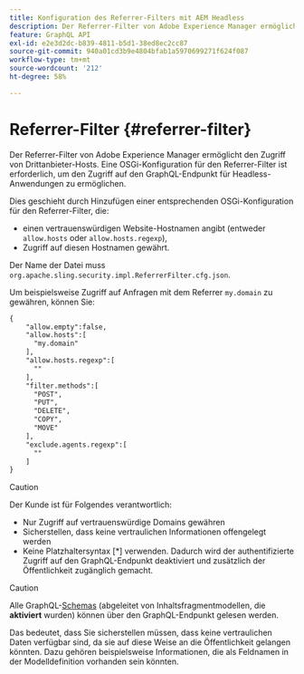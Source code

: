 ```yaml
---
title: Konfiguration des Referrer-Filters mit AEM Headless
description: Der Referrer-Filter von Adobe Experience Manager ermöglicht den Zugriff von Drittanbieter-Hosts. Eine OSGi-Konfiguration für den Referrer-Filter ist erforderlich, um den Zugriff auf den GraphQL-Endpunkt für Headless-Anwendungen zu ermöglichen.
feature: GraphQL API
exl-id: e2e3d2dc-b839-4811-b5d1-38ed8ec2cc87
source-git-commit: 940a01cd3b9e4804bfab1a5970699271f624f087
workflow-type: tm+mt
source-wordcount: '212'
ht-degree: 58%

---
```


# Referrer-Filter {#referrer-filter}

Der Referrer-Filter von Adobe Experience Manager ermöglicht den Zugriff von Drittanbieter-Hosts. Eine OSGi-Konfiguration für den Referrer-Filter ist erforderlich, um den Zugriff auf den GraphQL-Endpunkt für Headless-Anwendungen zu ermöglichen.

Dies geschieht durch Hinzufügen einer entsprechenden OSGi-Konfiguration für den Referrer-Filter, die:

* einen vertrauenswürdigen Website-Hostnamen angibt (entweder `allow.hosts` oder `allow.hosts.regexp`),
* Zugriff auf diesen Hostnamen gewährt.

Der Name der Datei muss `org.apache.sling.security.impl.ReferrerFilter.cfg.json`.

Um beispielsweise Zugriff auf Anfragen mit dem Referrer `my.domain` zu gewähren, können Sie:

```xml
{
    "allow.empty":false,
    "allow.hosts":[
      "my.domain"
    ],
    "allow.hosts.regexp":[
      ""
    ],
    "filter.methods":[
      "POST",
      "PUT",
      "DELETE",
      "COPY",
      "MOVE"
    ],
    "exclude.agents.regexp":[
      ""
    ]
}
```

>[!CAUTION]
>
>Der Kunde ist für Folgendes verantwortlich:
>
>* Nur Zugriff auf vertrauenswürdige Domains gewähren
>* Sicherstellen, dass keine vertraulichen Informationen offengelegt werden
>* Keine Platzhaltersyntax [*] verwenden. Dadurch wird der authentifizierte Zugriff auf den GraphQL-Endpunkt deaktiviert und zusätzlich der Öffentlichkeit zugänglich gemacht.


>[!CAUTION]
>
>Alle GraphQL-[Schemas](#schema-generation) (abgeleitet von Inhaltsfragmentmodellen, die **aktiviert** wurden) können über den GraphQL-Endpunkt gelesen werden.
>
>Das bedeutet, dass Sie sicherstellen müssen, dass keine vertraulichen Daten verfügbar sind, da sie auf diese Weise an die Öffentlichkeit gelangen könnten. Dazu gehören beispielsweise Informationen, die als Feldnamen in der Modelldefinition vorhanden sein könnten.
